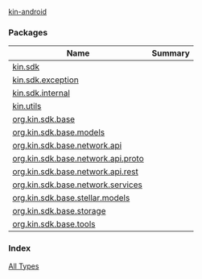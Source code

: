 [kin-android](./index.md)

### Packages

| Name | Summary |
|---|---|
| [kin.sdk](kin.sdk/index.md) |  |
| [kin.sdk.exception](kin.sdk.exception/index.md) |  |
| [kin.sdk.internal](kin.sdk.internal/index.md) |  |
| [kin.utils](kin.utils/index.md) |  |
| [org.kin.sdk.base](org.kin.sdk.base/index.md) |  |
| [org.kin.sdk.base.models](org.kin.sdk.base.models/index.md) |  |
| [org.kin.sdk.base.network.api](org.kin.sdk.base.network.api/index.md) |  |
| [org.kin.sdk.base.network.api.proto](org.kin.sdk.base.network.api.proto/index.md) |  |
| [org.kin.sdk.base.network.api.rest](org.kin.sdk.base.network.api.rest/index.md) |  |
| [org.kin.sdk.base.network.services](org.kin.sdk.base.network.services/index.md) |  |
| [org.kin.sdk.base.stellar.models](org.kin.sdk.base.stellar.models/index.md) |  |
| [org.kin.sdk.base.storage](org.kin.sdk.base.storage/index.md) |  |
| [org.kin.sdk.base.tools](org.kin.sdk.base.tools/index.md) |  |

### Index

[All Types](alltypes/index.md)